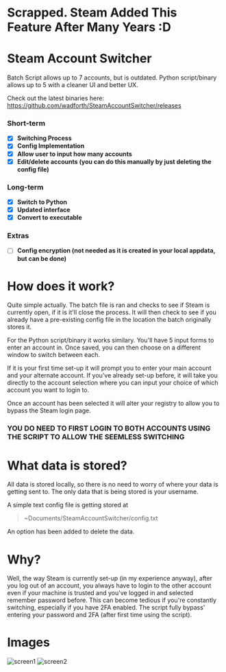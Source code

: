 # Scrapped. Steam Added This Feature After Many Years :D


# Steam Account Switcher
Batch Script allows up to 7 accounts, but is outdated. Python script/binary allows up to 5 with a cleaner UI and better UX.

Check out the latest binaries here: https://github.com/wadforth/SteamAccountSwitcher/releases

### Short-term
- [x] **Switching Process**
- [x] **Config Implementation** 
- [x] **Allow user to input how many accounts**
- [x] **Edit/delete accounts (you can do this manually by just deleting the config file)**

### Long-term
- [x] **Switch to Python**
- [x] **Updated interface**
- [x] **Convert to executable**

### Extras
- [ ] **Config encryption (not needed as it is created in your local appdata, but can be done)**

# How does it work?
Quite simple actually. The batch file is ran and checks to see if Steam is currently open, if it is it'll close the process. It will then check to see if you already have a pre-existing config file in the location the batch originally stores it.

For the Python script/binary it works similary.  You'll have 5 input forms to enter an account in. Once saved, you can then choose on a different window to switch between each.

If it is your first time set-up it will prompt you to enter your main account and your alternate account. If you've already set-up before, it will take you directly to the account selection where you can input your choice of which account you want to login to.

Once an account has been selected it will alter your registry to allow you to bypass the Steam login page.
### **YOU DO NEED TO FIRST LOGIN TO BOTH ACCOUNTS USING THE SCRIPT TO ALLOW THE SEEMLESS SWITCHING**

# What data is stored?
All data is stored locally, so there is no need to worry of where your data is getting sent to. The only data that is being stored is your username. 

A simple text config file is getting stored at
>~Documents/SteamAccountSwitcher/config.txt

An option has been added to delete the data.

# Why?
Well, the way Steam is currently set-up (in my experience anyway), after you log out of an account, you always have to login to the other account even if your machine is trusted and you've logged in and selected remember password before. This can become tedious if you're constantly switching, especially if you have 2FA enabled. The script fully bypass' entering your password and 2FA (after first time using the script).

# Images

![screen1](https://user-images.githubusercontent.com/45768489/152704982-ed0613a7-5bba-4b49-b9d8-7d9a28f52f9f.png)          ![screen2](https://user-images.githubusercontent.com/45768489/152704987-0d6681fe-cb19-432c-9390-c17db2af44f6.png)


